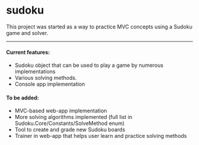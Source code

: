 # sudoku
This project was started as a way to practice MVC concepts using a Sudoku game and solver.

<hr>

<h4>Current features:</h4>
<ul>
<li>Sudoku object that can be used to play a game by numerous implementations</li>
<li>Various solving methods.</li>
<li>Console app implementation</li>
</ul>

<h4>To be added:</h4>
<ul>
<li>MVC-based web-app implementation</li>
<li>More solving algorithms implemented (full list in Sudoku.Core/Constants/SolveMethod enum)</li>
<li>Tool to create and grade new Sudoku boards</li>
<li>Trainer in web-app that helps user learn and practice solving methods</li>
</ul>

